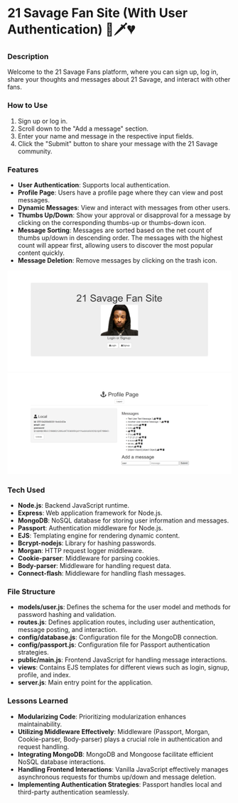 # 21 Savage Fan Site (With User Authentication) 💸🗡️💔

### Description
Welcome to the 21 Savage Fans platform, where you can sign up, log in, share your thoughts and messages about 21 Savage, and interact with other fans.

### How to Use
1. Sign up or log in.
2. Scroll down to the "Add a message" section.
3. Enter your name and message in the respective input fields.
4. Click the "Submit" button to share your message with the 21 Savage community.

### Features
- **User Authentication**: Supports local authentication.
- **Profile Page**: Users have a profile page where they can view and post messages.
- **Dynamic Messages**: View and interact with messages from other users.
- **Thumbs Up/Down**: Show your approval or disapproval for a message by clicking on the corresponding thumbs-up or thumbs-down icon.
- **Message Sorting**: Messages are sorted based on the net count of thumbs up/down in descending order. The messages with the highest count will appear first, allowing users to discover the most popular content quickly.
- **Message Deletion**: Remove messages by clicking on the trash icon.

<img src="login.png">
<img src="profile.png">

### Tech Used
- **Node.js**: Backend JavaScript runtime.
- **Express**: Web application framework for Node.js.
- **MongoDB**: NoSQL database for storing user information and messages.
- **Passport**: Authentication middleware for Node.js.
- **EJS**: Templating engine for rendering dynamic content.
- **Bcrypt-nodejs**: Library for hashing passwords.
- **Morgan**: HTTP request logger middleware.
- **Cookie-parser**: Middleware for parsing cookies.
- **Body-parser**: Middleware for handling request data.
- **Connect-flash**: Middleware for handling flash messages.

### File Structure
- **models/user.js**: Defines the schema for the user model and methods for password hashing and validation.
- **routes.js**: Defines application routes, including user authentication, message posting, and interaction.
- **config/database.js**: Configuration file for the MongoDB connection.
- **config/passport.js**: Configuration file for Passport authentication strategies.
- **public/main.js**: Frontend JavaScript for handling message interactions.
- **views**: Contains EJS templates for different views such as login, signup, profile, and index.
- **server.js**: Main entry point for the application.

### Lessons Learned
- **Modularizing Code**: Prioritizing modularization enhances maintainability.
- **Utilizing Middleware Effectively**: Middleware (Passport, Morgan, Cookie-parser, Body-parser) plays a crucial role in authentication and request handling.
- **Integrating MongoDB**: MongoDB and Mongoose facilitate efficient NoSQL database interactions.
- **Handling Frontend Interactions**: Vanilla JavaScript effectively manages asynchronous requests for thumbs up/down and message deletion.
- **Implementing Authentication Strategies**: Passport handles local and third-party authentication seamlessly.